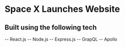 # Space X Launches Website 
## Built using the following tech
-- React.js
-- Node.js
-- Express.js
-- GrapQL
-- Apollo
